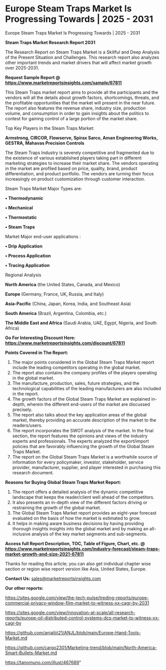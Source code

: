 # Europe Steam Traps Market Is Progressing Towards | 2025 - 2031
Europe Steam Traps Market Is Progressing Towards | 2025 - 2031

<strong>Steam Traps Market Research Report 2031</strong>

The Research Report on Steam Traps Market is a Skillful and Deep Analysis of the Present Situation and Challenges. This research report also analyzes other important trends and market drivers that will affect market growth over 2025-2031.

<strong>Request Sample Report @ <a href=https://www.marketreportsinsights.com/sample/67811>https://www.marketreportsinsights.com/sample/67811</a></strong>

This Steam Traps market report aims to provide all the participants and the vendors will all the details about growth factors, shortcomings, threats, and the profitable opportunities that the market will present in the near future. The report also features the revenue share, industry size, production volume, and consumption in order to gain insights about the politics to contest for gaining control of a large portion of the market share.

Top Key Players in the Steam Traps Market:

<strong>Armstrong, CIRCOR, Flowserve, Spirax Sarco, Aman Engineering Works, GESTRA, Mahavas Precision Controls</strong>

The Steam Traps Industry is severely competitive and fragmented due to the existence of various established players taking part in different marketing strategies to increase their market share. The vendors operating in the market are profiled based on price, quality, brand, product differentiation, and product portfolio. The vendors are turning their focus increasingly on product customization through customer interaction.

Steam Traps Market Major Types are:

<strong>• Thermodynamic

• Mechanical

• Thermostatic

• Steam Traps</strong>

Market Major end-user applications :

<strong>• Drip Application

• Process Application

• Tracing Application</strong>

Regional Analysis

</u><strong><b>North America</b></strong> (the United States, Canada, and Mexico)

<strong><b>Europe </b></strong>(Germany, France, UK, Russia, and Italy)

<strong><b>Asia-Pacific</b></strong> (China, Japan, Korea, India, and Southeast Asia)

<strong><b>South America</b></strong> (Brazil, Argentina, Colombia, etc.)

<strong><b>The Middle East and Africa</b></strong> (Saudi Arabia, UAE, Egypt, Nigeria, and South Africa)

<strong>Go For Interesting Discount Here: <a href=https://www.marketreportsinsights.com/discount/67811>https://www.marketreportsinsights.com/discount/67811</a></strong>

<strong>Points Covered in The Report:</strong>
<ol>
  <li>The major points considered in the Global Steam Traps Market report include the leading competitors operating in the global market.</li>
  <li>The report also contains the company profiles of the players operating in the global market.</li>
  <li>The manufacture, production, sales, future strategies, and the technological capabilities of the leading manufacturers are also included in the report.</li>
  <li>The growth factors of the Global Steam Traps Market are explained in-depth, wherein the different end-users of the market are discussed precisely.</li>
  <li>The report also talks about the key application areas of the global market, thereby providing an accurate description of the market to the readers/users.</li>
  <li>The report incorporates the SWOT analysis of the market. In the final section, the report features the opinions and views of the industry experts and professionals. The experts analyzed the export/import policies that are favorably influencing the growth of the Global Steam Traps Market.</li>
  <li>The report on the Global Steam Traps Market is a worthwhile source of information for every policymaker, investor, stakeholder, service provider, manufacturer, supplier, and player interested in purchasing this research document.</li>
</ol>
<strong>Reasons for Buying Global Steam Traps Market Report:</strong>

<ol>
  <li>The report offers a detailed analysis of the dynamic competitive landscape that keeps the reader/client well ahead of the competitors.</li>
  <li>It also presents an in-depth view of the different factors driving or restraining the growth of the global market.</li>
  <li>The Global Steam Traps Market report provides an eight-year forecast evaluated on the basis of how the market is estimated to grow.</li>
  <li>It helps in making aware business decisions by having providing thorough insights insights into the global market and by making an all-inclusive analysis of the key market segments and sub-segments.</li>
</ol>
<strong>Access full Report Description, TOC, Table of Figure, Chart, etc. @ <a href=https://www.marketreportsinsights.com/industry-forecast/steam-traps-market-growth-and-size-2021-67811>https://www.marketreportsinsights.com/industry-forecast/steam-traps-market-growth-and-size-2021-67811</a></strong>


Thanks for reading this article; you can also get individual chapter wise section or region wise report version like Asia, United States, Europe.

<strong>Contact Us:</strong>
sales@marketreportsinsights.com

<strong>Our other reports:</strong>

<a href=https://sites.google.com/view/the-tech-pulse/treding-reports/europe-commercial-privacy-window-film-market-to-witness-xx-cagr-by-2031>https://sites.google.com/view/the-tech-pulse/treding-reports/europe-commercial-privacy-window-film-market-to-witness-xx-cagr-by-2031</a>

<a href=https://sites.google.com/view/innovation-at-scale/all-research-reports/europe-oil-distributed-control-systems-dcs-market-to-witness-xx-cagr-by>https://sites.google.com/view/innovation-at-scale/all-research-reports/europe-oil-distributed-control-systems-dcs-market-to-witness-xx-cagr-by</a>

<a href=https://github.com/anjaliiii21/ANJL/blob/main/Europe-Hand-Tools-Market.md>https://github.com/anjaliiii21/ANJL/blob/main/Europe-Hand-Tools-Market.md</a>

<a href=https://github.com/cargo2301/Marketing-trend/blob/main/North-America-Smart-Bullets-Market.md>https://github.com/cargo2301/Marketing-trend/blob/main/North-America-Smart-Bullets-Market.md</a>

<a href=https://tanomuno.com/illust/467689>https://tanomuno.com/illust/467689</a>"
